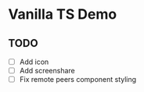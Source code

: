 # Vanilla TS Demo

## TODO

- [ ] Add icon
- [ ] Add screenshare
- [ ] Fix remote peers component styling
